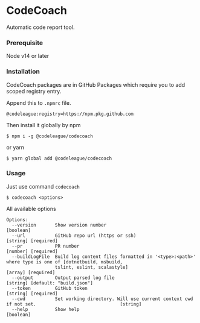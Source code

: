 # CodeCoach
Automatic code report tool.

### Prerequisite
Node v14 or later

### Installation
CodeCoach packages are in GitHub Packages which require you to add scoped registry entry.

Append this to `.npmrc` file.
```
@codeleague:registry=https://npm.pkg.github.com
```

Then install it globally by npm
```shell script
$ npm i -g @codeleague/codecoach
```
or yarn
```shell script
$ yarn global add @codeleague/codecoach
```

### Usage
Just use command `codecoach`
```shell script
$ codecoach <options>
```

All available options
```
Options:
  --version       Show version number                                                                          [boolean]
  --url           GitHub repo url (https or ssh)                                                     [string] [required]
  --pr            PR number                                                                          [number] [required]
  --buildLogFile  Build log content files formatted in '<type>:<path>' where type is one of [dotnetbuild, msbuild,
                  tslint, eslint, scalastyle]                                                         [array] [required]
  --output        Output parsed log file                                                [string] [default: "build.json"]
  --token         GitHub token                                                                       [string] [required]
  --cwd           Set working directory. Will use current context cwd if not set.                               [string]
  --help          Show help                                                                                    [boolean]
```
